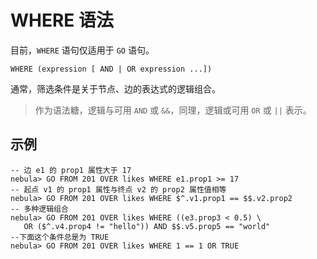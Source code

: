 # WHERE 语法

目前，`WHERE` 语句仅适用于 `GO` 语句。

```ngql
WHERE (expression [ AND | OR expression ...])  
```

通常，筛选条件是关于节点、边的表达式的逻辑组合。

> 作为语法糖，逻辑与可用 `AND` 或 `&&`，同理，逻辑或可用 `OR` 或 `||` 表示。

## 示例

```ngql
-- 边 e1 的 prop1 属性大于 17
nebula> GO FROM 201 OVER likes WHERE e1.prop1 >= 17
-- 起点 v1 的 prop1 属性与终点 v2 的 prop2 属性值相等
nebula> GO FROM 201 OVER likes WHERE $^.v1.prop1 == $$.v2.prop2
-- 多种逻辑组合
nebula> GO FROM 201 OVER likes WHERE ((e3.prop3 < 0.5) \
   OR ($^.v4.prop4 != "hello")) AND $$.v5.prop5 == "world"
--下面这个条件总是为 TRUE
nebula> GO FROM 201 OVER likes WHERE 1 == 1 OR TRUE
```
